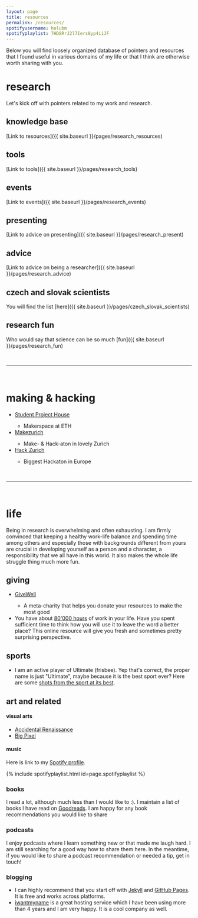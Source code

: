 ```yaml
---
layout: page
title: resources
permalink: /resources/
spotifyusername: holubm
spotifyplaylist: 7HD8RrJ2l7Iers8yp4iiJF
---
```

Below you will find loosely organized database of pointers and resources that I found useful in various domains of my life or that I think are otherwise worth sharing with you.

# research
Let's kick off with pointers related to my work and research.

## knowledge base
[Link to resources]({{ site.baseurl }}/pages/research_resources)

## tools
[Link to tools]({{ site.baseurl }}/pages/research_tools)

## events
[Link to events]({{ site.baseurl }}/pages/research_events)

## presenting
[Link to advice on presenting]({{ site.baseurl }}/pages/research_present)

## advice
[Link to advice on being a researcher]({{ site.baseurl }}/pages/research_advice)

## czech and slovak scientists
You will find the list [here]({{ site.baseurl }}/pages/czech_slovak_scientists)

## research fun
Who would say that science can be so much [fun]({{ site.baseurl }}/pages/research_fun)

<br/>
<hr/>
<br/>

# making & hacking
* <a href="https://sph.ethz.ch/" target="blank">Student Project House<a/>
  * Makerspace at ETH
* <a href="https://makezurich.ch/" target="blank">Makezurich<a/>
  * Make- & Hack-aton in lovely Zurich
* <a href="https://digitalfestival.ch/en/HACK/" target="blank">Hack Zurich<a/>
  * Biggest Hackaton in Europe

<!--<a href="https://sph.ethz.ch/" target="blank">Student Project House<a/>_-->
<br/>
<hr/>
<br/>

# life
Being in research is overwhelming and often exhausting. I am firmly convinced that keeping a healthy work-life balance and spending time among others and especially those with backgrounds different from yours are crucial in developing yourself as a person and a character, a responsibility that we all have in this world. It also makes the whole life struggle thing much more fun.

## giving
* <a href="https://www.givewell.org/" target="blank">GiveWell<a/>
  * A meta-charity that helps you donate your resources to make the most good
* You have about <a href="https://80000hours.org/" target="blank">80'000 hours</a> of work in your life. Have you spent sufficient time to think how you will use it to leave the word a better place? This online resource will give you fresh and sometimes pretty surprising perspective.

## sports
* I am an active player of Ultimate (frisbee). Yep that's correct, the proper name is just "Ultimate", maybe because it is the best sport ever? Here are some <a href="https://www.youtube.com/watch?v=cyOjtn9SxP4" target="blank">shots from the sport at its best</a>.

## art and related

#### visual arts
* <a href="https://www.boredpanda.com/accidental-renaissance/?utm_source=google&utm_medium=organic&utm_campaign=organic" target="blank">Accidental Renaissance<a/>
* <a href="http://www.bigpixel.cn/works.html" target="blank">Big Pixel<a/>

#### music
Here is link to my [Spotify profile](https://open.spotify.com/user/holubm).

{% include spotifyplaylist.html id=page.spotifyplaylist %}
### books
I read a lot, although much less than I would like to :). I maintain a list of books I have read on <a href="https://www.goodreads.com/user/show/92718688-martin" target="blank">Goodreads</a>. I am happy for any book recommendations you would like to share

### podcasts
I enjoy podcasts where I learn something new or that made me laugh hard. I am still searching for a good way how to share them here. In the meantime, if you would like to share a podcast recommendation or needed a tip, get in touch!

### blogging
* I can highly recommend that you start off with <a href="https://jekyllrb.com/" target="blank">Jekyll</a> and <a href="https://pages.github.com/" target="blank">GitHub Pages</a>. It is free and works across platforms.
* <a href="https://iwantmyname.com/" target="blank">iwantmyname</a> is a great hosting service which I have been using more than 4 years and I am very happy. It is a cool company as well.
<!--
Here is <a href="https://www.cbdb.cz/uzivatel-7140-jj" target="blank">list of podcasts I was subscribed to in early 2020</a>.
-->
